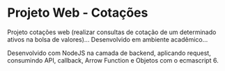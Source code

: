 # Projeto Web - Cotações
Projeto cotações web (realizar consultas de cotação de um determinado ativos na bolsa de valores)... Desenvolvido em ambiente acadêmico... 

Desenvolvido com NodeJS na camada de backend, aplicando request, consumindo API, callback, Arrow Function e Objetos com o ecmascript 6.
